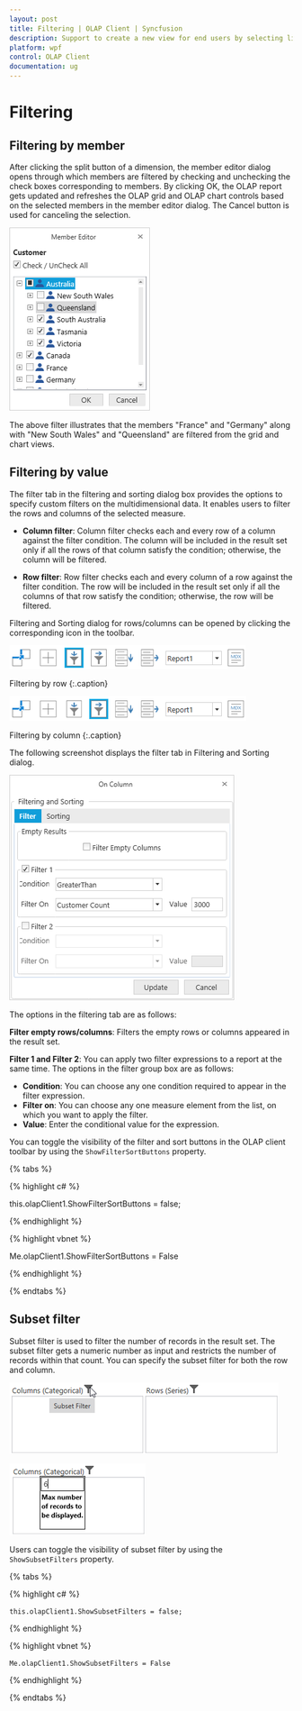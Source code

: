 ```yaml
---
layout: post
title: Filtering | OLAP Client | Syncfusion
description: Support to create a new view for end users by selecting limited dimensions and measures from the cube and filtering them.
platform: wpf
control: OLAP Client
documentation: ug
---
```


# Filtering

## Filtering by member

After clicking the split button of a dimension, the member editor dialog opens through which members are filtered by checking and unchecking the check boxes corresponding to members. By clicking OK, the OLAP report gets updated and refreshes the OLAP grid and OLAP chart controls based on the selected members in the member editor dialog. The Cancel button is used for canceling the selection.

![](Filtering_images/Filtering_img1.png)

The above filter illustrates that the members "France" and "Germany" along with "New South Wales" and "Queensland" are filtered from the grid and chart views.

## Filtering by value

The filter tab in the filtering and sorting dialog box provides the options to specify custom filters on the multidimensional data. It enables users to filter the rows and columns of the selected measure.

* **Column filter**: Column filter checks each and every row of a column against the filter condition. The column will be included in the result set only if all the rows of that column satisfy the condition; otherwise, the column will be filtered.

* **Row filter**: Row filter checks each and every column of a row against the filter condition. The row will be included in the result set only if all the columns of that row satisfy the condition; otherwise, the row will be filtered.

Filtering and Sorting dialog for rows/columns can be opened by clicking the corresponding icon in the toolbar.

![](Filtering_images/Filtering_img2.png)

Filtering by row
{:.caption}

![](Filtering_images/Filtering_img3.png)

Filtering by column
{:.caption}

The following screenshot displays the filter tab in Filtering and Sorting dialog.

![](Filtering_images/Filtering_img4.png)

The options in the filtering tab are as follows:

**Filter empty rows/columns**: Filters the empty rows or columns appeared in the result set.

**Filter 1 and Filter 2**: You can apply two filter expressions to a report at the same time. The options in the filter group box are as follows:

* **Condition**: You can choose any one condition required to appear in the filter expression.
* **Filter on**: You can choose any one measure element from the list, on which you want to apply the filter.
* **Value**: Enter the conditional value for the expression.

You can toggle the visibility of the filter and sort buttons in the OLAP client toolbar by using the `ShowFilterSortButtons` property.

{% tabs %}

{% highlight c# %}  

this.olapClient1.ShowFilterSortButtons = false;

{% endhighlight %} 

{% highlight vbnet %} 

Me.olapClient1.ShowFilterSortButtons = False

{% endhighlight %}
 
{% endtabs %}

## Subset filter

Subset filter is used to filter the number of records in the result set. The subset filter gets a numeric number as input and restricts the number of records within that count. You can specify the subset filter for both the row and column.

![](Filtering_images/Filtering_img6.png)

![](Filtering_images/Filtering_img5.png)

Users can toggle the visibility of subset filter by using the `ShowSubsetFilters` property.

{% tabs %}

{% highlight c# %}  

    this.olapClient1.ShowSubsetFilters = false;

{% endhighlight %} 

{% highlight vbnet %} 

    Me.olapClient1.ShowSubsetFilters = False

{% endhighlight %}

{% endtabs %}
